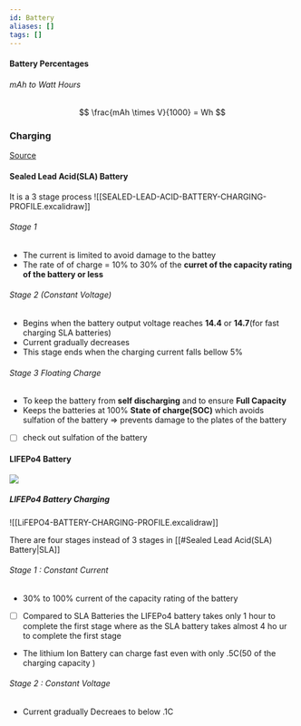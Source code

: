 ```yaml
---
id: Battery
aliases: []
tags: []
---
```

#### Battery Percentages

###### mAh to Watt Hours

$$
\frac{mAh \times V}{1000} = Wh
$$

### Charging

[Source](https://www.power-sonic.com/blog/how-to-charge-lithium-iron-phosphate-lifepo4-batteries/)

#### Sealed Lead Acid(SLA) Battery

It is a 3 stage process
![[SEALED-LEAD-ACID-BATTERY-CHARGING-PROFILE.excalidraw]]

###### Stage 1

- The current is limited to avoid damage to the battey
- The rate of of charge = $10\%$ to $30\%$ of the **curret of the capacity rating of the battery or less**

###### Stage 2 (Constant Voltage)

- Begins when the battery output voltage reaches **14.4** or **14.7**(for fast charging SLA batteries)
- Current gradually decreases
- This stage ends when the charging current falls bellow $5\%$

###### Stage 3 Floating Charge

- To keep the battery from **self discharging** and to ensure **Full Capacity**
- Keeps the batteries at $100\%$ **State of charge(SOC)** which avoids sulfation of the battery => prevents damage to the plates of the battery
- [ ] check out sulfation of the battery

#### LIFEPo4 Battery

![](https://www.renogy.com/product_images/uploaded_images/image-3-charging-parameters-chart.jpg)

##### LIFEPo4 Battery Charging
![[LiFEPO4-BATTERY-CHARGING-PROFILE.excalidraw]]


There are four stages instead of 3 stages in [[#Sealed Lead Acid(SLA) Battery|SLA]]

###### Stage 1 : Constant Current

- $30\%$ to $100\%$ current of the capacity rating of the battery
- [ ] Compared to SLA Batteries the LIFEPo4 battery takes only 1 hour to complete the first stage where as the SLA battery takes almost 4 ho ur to complete the first stage

- The lithium Ion Battery can charge fast even with only .5C($50%$ of the charging capacity )

###### Stage 2 : Constant Voltage

- Current gradually Decreaes to below .1C
